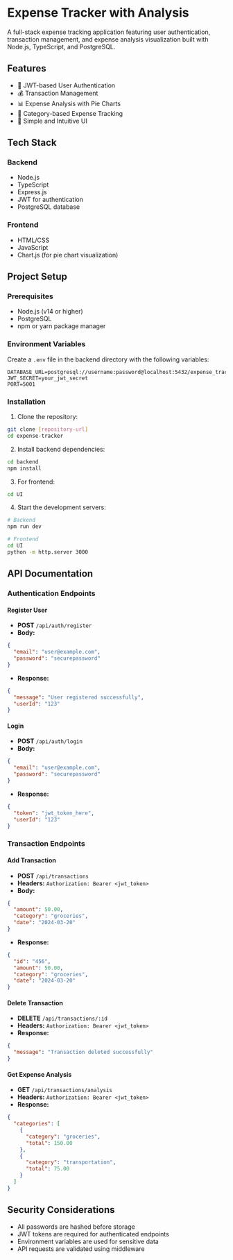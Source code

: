 # Expense Tracker with Analysis

A full-stack expense tracking application featuring user authentication, transaction management, and expense analysis visualization built with Node.js, TypeScript, and PostgreSQL.

## Features

- 🔐 JWT-based User Authentication
- 💰 Transaction Management
- 📊 Expense Analysis with Pie Charts
- 🎯 Category-based Expense Tracking
- 📱 Simple and Intuitive UI

## Tech Stack

### Backend
- Node.js
- TypeScript
- Express.js
- JWT for authentication
- PostgreSQL database

### Frontend
- HTML/CSS
- JavaScript
- Chart.js (for pie chart visualization)

## Project Setup

### Prerequisites
- Node.js (v14 or higher)
- PostgreSQL
- npm or yarn package manager

### Environment Variables

Create a `.env` file in the backend directory with the following variables:

```env
DATABASE_URL=postgresql://username:password@localhost:5432/expense_tracker
JWT_SECRET=your_jwt_secret
PORT=5001
```

### Installation

1. Clone the repository:
```bash
git clone [repository-url]
cd expense-tracker
```

2. Install backend dependencies:
```bash
cd backend
npm install
```

3. For frontend:
```bash
cd UI
```


4. Start the development servers:
```bash
# Backend
npm run dev

# Frontend 
cd UI
python -m http.server 3000
```

## API Documentation

### Authentication Endpoints

#### Register User
- **POST** `/api/auth/register`
- **Body:**
```json
{
  "email": "user@example.com",
  "password": "securepassword"
}
```
- **Response:**
```json
{
  "message": "User registered successfully",
  "userId": "123"
}
```

#### Login
- **POST** `/api/auth/login`
- **Body:**
```json
{
  "email": "user@example.com",
  "password": "securepassword"
}
```
- **Response:**
```json
{
  "token": "jwt_token_here",
  "userId": "123"
}
```

### Transaction Endpoints

#### Add Transaction
- **POST** `/api/transactions`
- **Headers:** `Authorization: Bearer <jwt_token>`
- **Body:**
```json
{
  "amount": 50.00,
  "category": "groceries",
  "date": "2024-03-20"
}
```
- **Response:**
```json
{
  "id": "456",
  "amount": 50.00,
  "category": "groceries",
  "date": "2024-03-20"
}
```

#### Delete Transaction
- **DELETE** `/api/transactions/:id`
- **Headers:** `Authorization: Bearer <jwt_token>`
- **Response:**
```json
{
  "message": "Transaction deleted successfully"
}
```

#### Get Expense Analysis
- **GET** `/api/transactions/analysis`
- **Headers:** `Authorization: Bearer <jwt_token>`
- **Response:**
```json
{
  "categories": [
    {
      "category": "groceries",
      "total": 150.00
    },
    {
      "category": "transportation",
      "total": 75.00
    }
  ]
}
```

## Security Considerations

- All passwords are hashed before storage
- JWT tokens are required for authenticated endpoints
- Environment variables are used for sensitive data
- API requests are validated using middleware







